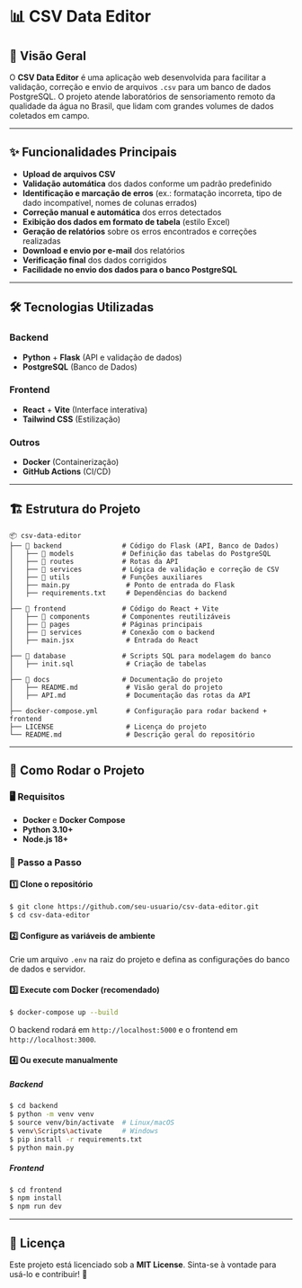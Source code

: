 # 📊 CSV Data Editor

## 🚀 Visão Geral
O **CSV Data Editor** é uma aplicação web desenvolvida para facilitar a validação, correção e envio de arquivos `.csv` para um banco de dados PostgreSQL. O projeto atende laboratórios de sensoriamento remoto da qualidade da água no Brasil, que lidam com grandes volumes de dados coletados em campo.

---

## ✨ Funcionalidades Principais
- **Upload de arquivos CSV**
- **Validação automática** dos dados conforme um padrão predefinido
- **Identificação e marcação de erros** (ex.: formatação incorreta, tipo de dado incompatível, nomes de colunas errados)
- **Correção manual e automática** dos erros detectados
- **Exibição dos dados em formato de tabela** (estilo Excel)
- **Geração de relatórios** sobre os erros encontrados e correções realizadas
- **Download e envio por e-mail** dos relatórios
- **Verificação final** dos dados corrigidos
- **Facilidade no envio dos dados para o banco PostgreSQL**

---

## 🛠️ Tecnologias Utilizadas
### Backend
- **Python** + **Flask** (API e validação de dados)
- **PostgreSQL** (Banco de Dados)

### Frontend
- **React** + **Vite** (Interface interativa)
- **Tailwind CSS** (Estilização)

### Outros
- **Docker** (Containerização)
- **GitHub Actions** (CI/CD)

---

## 🏗️ Estrutura do Projeto
```
📦 csv-data-editor  
├── 📂 backend               # Código do Flask (API, Banco de Dados)  
│   ├── 📂 models            # Definição das tabelas do PostgreSQL  
│   ├── 📂 routes            # Rotas da API  
│   ├── 📂 services          # Lógica de validação e correção de CSV  
│   ├── 📂 utils             # Funções auxiliares  
│   ├── main.py              # Ponto de entrada do Flask  
│   ├── requirements.txt     # Dependências do backend  
│
├── 📂 frontend              # Código do React + Vite  
│   ├── 📂 components        # Componentes reutilizáveis  
│   ├── 📂 pages             # Páginas principais  
│   ├── 📂 services          # Conexão com o backend  
│   ├── main.jsx             # Entrada do React  
│
├── 📂 database              # Scripts SQL para modelagem do banco  
│   ├── init.sql             # Criação de tabelas  
│
├── 📂 docs                  # Documentação do projeto  
│   ├── README.md            # Visão geral do projeto  
│   ├── API.md               # Documentação das rotas da API  
│
├── docker-compose.yml       # Configuração para rodar backend + frontend  
├── LICENSE                  # Licença do projeto  
└── README.md                # Descrição geral do repositório  
```

---

## 🚀 Como Rodar o Projeto
### 🖥️ Requisitos
- **Docker** e **Docker Compose**
- **Python 3.10+**
- **Node.js 18+**

### 🔧 Passo a Passo
#### 1️⃣ Clone o repositório
```bash
$ git clone https://github.com/seu-usuario/csv-data-editor.git
$ cd csv-data-editor
```

#### 2️⃣ Configure as variáveis de ambiente
Crie um arquivo `.env` na raiz do projeto e defina as configurações do banco de dados e servidor.

#### 3️⃣ Execute com Docker (recomendado)
```bash
$ docker-compose up --build
```
O backend rodará em `http://localhost:5000` e o frontend em `http://localhost:3000`.

#### 4️⃣ Ou execute manualmente
##### Backend
```bash
$ cd backend
$ python -m venv venv
$ source venv/bin/activate  # Linux/macOS
$ venv\Scripts\activate     # Windows
$ pip install -r requirements.txt
$ python main.py
```

##### Frontend
```bash
$ cd frontend
$ npm install
$ npm run dev
```

---

## 📜 Licença
Este projeto está licenciado sob a **MIT License**. Sinta-se à vontade para usá-lo e contribuir! 🚀

